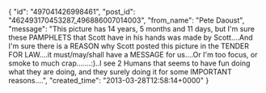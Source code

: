  {
   "id": "497041426998461",
   "post_id": "462493170453287_496886007014003",
   "from_name": "Pete Daoust",
   "message": "This picture has 14 years, 5 months and 11 days, but I'm sure these PAMPHLETS that Scott have in his hands was made by Scott....And I'm sure there is a REASON why Scott posted this picture in the TENDER FOR LAW....it must/may/shall have a MESSAGE for us....Or I'm too focus, or smoke to much crap.......:)..I see 2 Humans that seems to have fun doing what they are doing, and they surely doing it for some IMPORTANT reasons....",
   "created_time": "2013-03-28T12:58:14+0000"
 }
